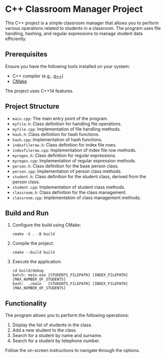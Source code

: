 # C++ Classroom Manager Project

This C++ project is a simple classroom manager that allows you to perform various operations related to students in a classroom. The program uses file handling, hashing, and regular expressions to manage student data efficiently.

## Prerequisites

Ensure you have the following tools installed on your system:

- C++ compiler (e.g., [g++](https://gcc.gnu.org/))
- [CMake](https://cmake.org/)

The project uses C++14 features.

## Project Structure

- `main.cpp`: The main entry point of the program.
- `myfile.h`: Class definition for handling file operations.
- `myfile.cpp`: Implementation of file handling methods.
- `hash.h`: Class definition for hash functions.
- `hash.cpp`: Implementation of hash functions.
- `indexfilerow.h`: Class definition for index file rows.
- `indexfilerow.cpp`: Implementation of index file row methods.
- `myregex.h`: Class definition for regular expressions.
- `myregex.cpp`: Implementation of regular expression methods.
- `person.h`: Class definition for the base person class.
- `person.cpp`: Implementation of person class methods.
- `student.h`: Class definition for the student class, derived from the person class.
- `student.cpp`: Implementation of student class methods.
- `classroom.h`: Class definition for the class management.
- `classroom.cpp`: Implementation of class management methods.

## Build and Run

1. Configure the build using CMake:

    ```
    cmake -S . -B build
    ```

2. Compile the project:

    ```
    cmake --build build
    ```

3. Execute the application:

    ```
    cd build/debug
    batch: main.exe [STUDENTS_FILEPATH] [INDEX_FILEPATH] [MAX_NUMBER_OF_STUDENTS]
    bash:  ./main   [STUDENTS_FILEPATH] [INDEX_FILEPATH] [MAX_NUMBER_OF_STUDENTS]
    ```

## Functionality

The program allows you to perform the following operations:

1. Display the list of students in the class.
2. Add a new student to the class.
3. Search for a student by name and surname.
4. Search for a student by telephone number.

Follow the on-screen instructions to navigate through the options.
